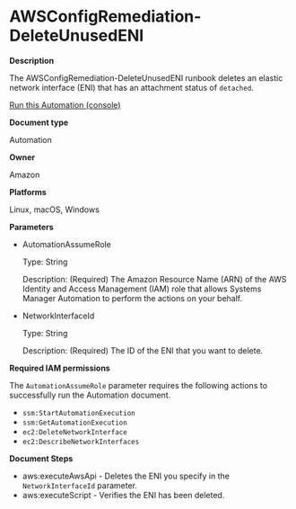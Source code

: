 # AWSConfigRemediation\-DeleteUnusedENI<a name="automation-aws-delete-eni"></a>

**Description**

The AWSConfigRemediation\-DeleteUnusedENI runbook deletes an elastic network interface \(ENI\) that has an attachment status of `detached`\.

[Run this Automation \(console\)](https://console.aws.amazon.com/systems-manager/automation/execute/AWSConfigRemediation-DeleteUnusedENI)

**Document type**

Automation

**Owner**

Amazon

**Platforms**

Linux, macOS, Windows

**Parameters**
+ AutomationAssumeRole

  Type: String

  Description: \(Required\) The Amazon Resource Name \(ARN\) of the AWS Identity and Access Management \(IAM\) role that allows Systems Manager Automation to perform the actions on your behalf\.
+ NetworkInterfaceId

  Type: String

  Description: \(Required\) The ID of the ENI that you want to delete\.

**Required IAM permissions**

The `AutomationAssumeRole` parameter requires the following actions to successfully run the Automation document\.
+ `ssm:StartAutomationExecution`
+ `ssm:GetAutomationExecution`
+ `ec2:DeleteNetworkInterface`
+ `ec2:DescribeNetworkInterfaces `

**Document Steps**
+ aws:executeAwsApi \- Deletes the ENI you specify in the `NetworkInterfaceId` parameter\.
+ aws:executeScript \- Verifies the ENI has been deleted\.
